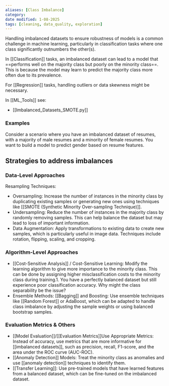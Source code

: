 ```yaml
---
aliases: [Class Imbalance]
category:
date modified: 1-08-2025
tags: [cleaning, data_quality, exploration]
---
```

Handling imbalanced datasets to ensure robustness of models is a common challenge in machine learning, particularly in classification tasks where one class significantly outnumbers the other(s). 

In [[Classification]] tasks, an imbalanced dataset can lead to a model that ==performs well on the majority class but poorly on the minority class==. This is because the model may learn to predict the majority class more often due to its prevalence. 

For [[Regression]] tasks, handling outliers or data skewness might be necessary.

In [[ML_Tools]] see:
- [[Imbalanced_Datasets_SMOTE.py]]
### Examples

Consider a scenario where you have an imbalanced dataset of resumes, with a majority of male resumes and a minority of female resumes. You want to build a model to predict gender based on resume features.
## Strategies to address imbalances
### Data-Level Approaches

Resampling Techniques:
  - Oversampling: Increase the number of instances in the minority class by duplicating existing samples or generating new ones using techniques like [[SMOTE (Synthetic Minority Over-sampling Technique)]].
  - Undersampling: Reduce the number of instances in the majority class by randomly removing samples. This can help balance the dataset but may lead to loss of important information.
  - Data Augmentation: Apply transformations to existing data to create new samples, which is particularly useful in image data. Techniques include rotation, flipping, scaling, and cropping.

### Algorithm-Level Approaches

- [[Cost-Sensitive Analysis]] / Cost-Sensitive Learning: Modify the learning algorithm to give more importance to the minority class. This can be done by assigning higher misclassification costs to the minority class during training.1. You have a perfectly balanced dataset but still experience poor classification accuracy. Why might the class separability be the issue?
- Ensemble Methods: [[Bagging]] and Boosting: Use ensemble techniques like [[Random Forest]] or AdaBoost, which can be adapted to handle class imbalance by adjusting the sample weights or using balanced bootstrap samples.

### Evaluation Metrics & Others

- [[Model Evaluation]]/[[Evaluation Metrics]]Use Appropriate Metrics: Instead of accuracy, use metrics that are more informative for [[imbalanced datasets]], such as precision, recall, F1-score, and the area under the ROC curve (AUC-ROC).
- [[Anomaly Detection]] Models: Treat the minority class as anomalies and use [[anomaly detection]] techniques to identify them.
- [[Transfer Learning]]: Use pre-trained models that have learned features from a balanced dataset, which can be fine-tuned on the imbalanced dataset.

